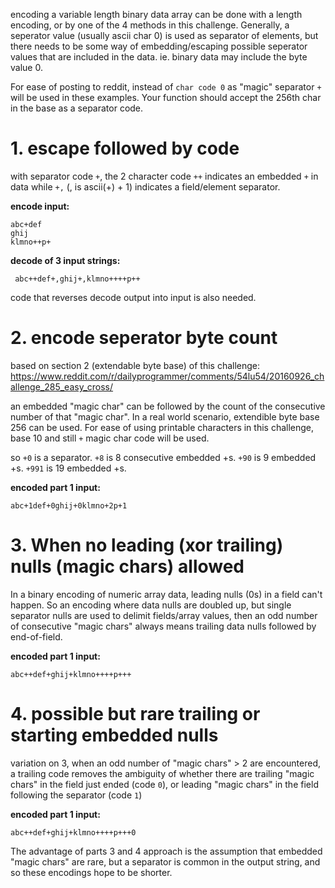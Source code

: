 encoding a variable length binary data array can be done with a length encoding, or by one of the 4 methods in this challenge.  Generally, a seperator value (usually ascii char 0) is used as separator of elements, but there needs to be some way of embedding/escaping possible seperator values that are included in the data.  ie. binary data may include the byte value 0.

For ease of posting to reddit, instead of `char code 0` as "magic" separator `+` will be used in these examples.  Your function should accept the 256th char in the base as a separator code.

# 1. escape followed by code

with separator code `+`, the 2 character code `++` indicates an embedded `+` in data while `+,` (, is  ascii(+) + 1) indicates a field/element separator.

**encode input:**  
    
    abc+def
    ghij
    klmno++p+

**decode of 3 input strings:**  

     abc++def+,ghij+,klmno++++p++

code that reverses decode output into input is also needed.

# 2. encode seperator byte count

based on section 2 (extendable byte base) of this challenge: https://www.reddit.com/r/dailyprogrammer/comments/54lu54/20160926_challenge_285_easy_cross/

an embedded "magic char" can be followed by the count of the consecutive number of that "magic char".  In a real world scenario, extendible byte base 256 can be used.  For ease of using printable characters in this challenge, base 10 and still `+` magic char code will be used.

so `+0` is a separator.  `+8` is 8 consecutive embedded +s.  `+90` is 9 embedded +s.  `+991` is 19 embedded +s.

**encoded part 1 input:**  

    abc+1def+0ghij+0klmno+2p+1


# 3.  When no leading (xor trailing) nulls (magic chars) allowed

In a binary encoding of numeric array data, leading nulls (0s) in a field can't happen.  So an encoding where data nulls are doubled up, but single separator nulls are used to delimit fields/array values, then an odd number of consecutive "magic chars" always means trailing data nulls followed by end-of-field.

**encoded part 1 input:**  

    abc++def+ghij+klmno++++p+++

# 4. possible but rare trailing or starting embedded nulls
 
variation on 3, when an odd number of "magic chars" > 2 are encountered, a trailing code removes the ambiguity of whether there are trailing "magic chars" in the field just ended (code `0`), or leading "magic chars" in the field following the separator (code `1`)

**encoded part 1 input:**  

    abc++def+ghij+klmno++++p+++0

The advantage of parts 3 and 4 approach is the assumption that embedded "magic chars" are rare, but a separator is common in the output string, and so these encodings hope to be shorter.